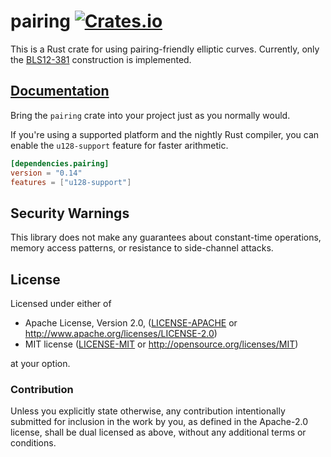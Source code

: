 # pairing [![Crates.io](https://img.shields.io/crates/v/pairing.svg)](https://crates.io/crates/pairing) #

This is a Rust crate for using pairing-friendly elliptic curves. Currently, only the [BLS12-381](https://z.cash/blog/new-snark-curve.html) construction is implemented.

## [Documentation](https://docs.rs/pairing/)

Bring the `pairing` crate into your project just as you normally would.

If you're using a supported platform and the nightly Rust compiler, you can enable the `u128-support` feature for faster arithmetic.

```toml
[dependencies.pairing]
version = "0.14"
features = ["u128-support"]
```

## Security Warnings

This library does not make any guarantees about constant-time operations, memory access patterns, or resistance to side-channel attacks.

## License

Licensed under either of

 * Apache License, Version 2.0, ([LICENSE-APACHE](LICENSE-APACHE) or http://www.apache.org/licenses/LICENSE-2.0)
 * MIT license ([LICENSE-MIT](LICENSE-MIT) or http://opensource.org/licenses/MIT)

at your option.

### Contribution

Unless you explicitly state otherwise, any contribution intentionally
submitted for inclusion in the work by you, as defined in the Apache-2.0
license, shall be dual licensed as above, without any additional terms or
conditions.
